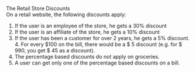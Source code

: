   
The Retail Store Discounts  
On a retail website, the following discounts apply:  
1. If the user is an employee of the store, he gets a 30% discount  
2. If the user is an affiliate of the store, he gets a 10% discount  
3. If the user has been a customer for over 2 years, he gets a 5% discount.  4. For every $100 on the bill, there would be a $ 5 discount (e.g. for $ 990, you get $ 45  as a discount).  
5. The percentage based discounts do not apply on groceries.  
6. A user can get only one of the percentage based discounts on a bill.
